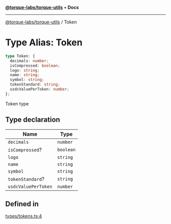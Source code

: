 [**@torque-labs/torque-utils**](../README.md) • **Docs**

***

[@torque-labs/torque-utils](../README.md) / Token

# Type Alias: Token

```ts
type Token: {
  decimals: number;
  isCompressed: boolean;
  logo: string;
  name: string;
  symbol: string;
  tokenStandard: string;
  usdcValuePerToken: number;
};
```

Token type

## Type declaration

| Name | Type |
| ------ | ------ |
| `decimals` | `number` |
| `isCompressed`? | `boolean` |
| `logo` | `string` |
| `name` | `string` |
| `symbol` | `string` |
| `tokenStandard`? | `string` |
| `usdcValuePerToken` | `number` |

## Defined in

[types/tokens.ts:4](https://github.com/torque-labs/torque-utils/blob/3bd29ca22f900f1cf2686f7f240bf82e15337207/types/tokens.ts#L4)
